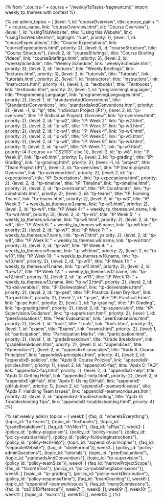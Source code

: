 {% from "_course-" + course + "/weeklyTpTasks-fragment.md" import weekly_tp_themes with context %}

{% set admin_topics = [
  {level: 1, id: "courseOverview", title: course_pair + ": " + course_name, link: "courseOverview.html", alt: "Course Overview"},
  {level: 1, id: "usingThisWebsite", title: "Using this Website", link: "usingThisWebsite.html", highlight: "true", priority: 1},
  {level: 1, id: "courseExpectations", title: "Course Expectations", link: "courseExpectations.html", priority: 2},
  {level: 0, id: "courseStructure", title: "Course Structure"},
    {level: 2, id: "courseBriefings", title: "Course Briefing Videos", link: "courseBriefings.html", priority: 3},
    {level: 2, id: "weeklySchedule", title: "Weekly Schedule", link: "weeklySchedule.html", priority: 3},
    {level: 2, id: "lectures", title: "Weekly Briefings", link: "lectures.html", priority: 3},
    {level: 2, id: "tutorials", title: "Tutorials", link: "tutorials.html", priority: 2},
  {level: 1, id: "instructors", title: "Instructors", link: "instructors.html", priority: 4},
  {level: 1, id: "textbooks", title: "Textbooks", link: "textbooks.html", priority: 2},
  {level: 1, id: "programmingLanguages", title: "Programming Language", link: "programmingLanguages.html", priority: 2},
  {level: 1, id: "standardsAndConventions", title: "Standards/Conventions", link: "standardsAndConventions.html", priority: 2},
  {level: -1, id: "ip", title: "Individual Project (iP)"},
    {level: 2, id: "ip-overview", title: "iP (Individual Project): Overview", link: "ip-overview.html", priority: 2},
    {level: 2, id: "ip-w2", title: "iP: Week 2", link: "ip-w2.html", priority: 2},
    {level: 2, id: "ip-w3", title: "iP: Week 3", link: "ip-w3.html", priority: 2},
    {level: 2, id: "ip-w4", title: "iP: Week 4", link: "ip-w4.html", priority: 2},
    {level: 2, id: "ip-w5", title: "iP: Week 5", link: "ip-w5.html", priority: 2},
    {level: 2, id: "ip-w6", title: "iP: Week 6", link: "ip-w6.html", priority: 1},
    {level: 2, id: "ip-w7", title: "iP: Week 7", link: "ip-w7.html", priority: (4 if course == "CS2103" else 1)},
    {level: 2, id: "ip-w8", title: "iP: Week 8", link: "ip-w8.html", priority: 1},
    {level: 2, id: "ip-grading", title: "iP: Grading", link: "ip-grading.html", priority: 2},
  {level: -1, id: "project", title: "Team Project (tP)"},
    {level: 2, id: "tp-overview", title: "tP (team project): Overview", link: "tp-overview.html", priority: 2},
    {level: 2, id: "tp-expectations", title: "tP: Expectations", link: "tp-expectations.html", priority: 2},
    {level: 2, id: "tp-timeline", title: "tP: Timeline", link: "tp-timeline.html", priority: 3},
    {level: 2, id: "tp-constraints", title: "tP: Constraints", link: "tp-constraints.html", priority: 2},
    {level: 2, id: "tp-teams", title: "tP: Forming Teams", link: "tp-teams.html", priority: 2},
    {level: 2, id: "tp-w3", title: "tP Week 3: " + weekly_tp_themes.w3.name, link: "tp-w3.html", priority: 2},
    {level: 2, id: "tp-w4", title: "tP Week 4: " + weekly_tp_themes.w4.name, link: "tp-w4.html", priority: 3},
    {level: 2, id: "tp-w5", title: "tP Week 5: " + weekly_tp_themes.w5.name, link: "tp-w5.html", priority: 2},
    {level: 2, id: "tp-w6", title: "tP Week 6: " + weekly_tp_themes.w6.name, link: "tp-w6.html", priority: 2},
    {level: 2, id: "tp-w7", title: "tP Week 7: " + weekly_tp_themes.w7.name, link: "tp-w7.html", priority: 2},
    {level: 2, id: "tp-w8", title: "tP Week 8: " + weekly_tp_themes.w8.name, link: "tp-w8.html", priority: 3},
    {level: 2, id: "tp-w9", title: "tP Week 9: " + weekly_tp_themes.w9.name, link: "tp-w9.html", priority: 2},
    {level: 2, id: "tp-w10", title: "tP Week 10: " + weekly_tp_themes.w10.name, link: "tp-w10.html", priority: 2},
    {level: 2, id: "tp-w11", title: "tP Week 11: " + weekly_tp_themes.w11.name, link: "tp-w11.html", priority: 2},
    {level: 2, id: "tp-w12", title: "tP Week 12: " + weekly_tp_themes.w12.name, link: "tp-w12.html", priority: 3},
    {level: 2, id: "tp-w13", title: "tP Week 13: " + weekly_tp_themes.w13.name, link: "tp-w13.html", priority: 2},
    {level: 2, id: "tp-deliverables", title: "tP: Deliverables", link: "tp-deliverables.html", priority: 2},
    {level: 2, id: "tp-ped", title: "tP: Practical Exam Dry Run", link: "tp-ped.html", priority: 2},
    {level: 2, id: "tp-pe", title: "tP: Practical Exam", link: "tp-pe.html", priority: 2},
    {level: 2, id: "tp-grading", title: "tP: Grading", link: "tp-grading.html", priority: 2},
    {level: 2, id: "tp-supervision", title: "tP: Supervision/Guidance", link: "tp-supervision.html", priority: 2},
  {level: 1, id: "peerEvaluations", title: "Peer Evaluations", link: "peerEvaluations.html", priority: 2},
  {level: 1, id: "tools", title: "Tools", link: "tools.html", priority: 3},
  {level: 1, id: "exams", title: "Exams", link: "exams.html", priority: 2},
  {level: 1, id: "participation", title: "Participation Marks", link: "participation.html", priority: 2},
  {level: 1, id: "gradeBreakdown", title: "Grade Breakdown", link: "gradeBreakdown.html", priority: 2},
  {level: 0, id: "appendices", title: "Appendices"},
    {level: 2, id: "appendixA-principles", title: "Apdx A: Course Principles", link: "appendixA-principles.html", priority: 4},
    {level: 2, id: "appendixB-policies", title: "Apdx B: Course Policies", link: "appendixB-policies.html", priority: 1},
    {level: 2, id: "appendixC-faq", title: "Apdx C: FAQ", link: "appendixC-faq.html", priority: 1},
    {level: 2, id: "appendixD-help", title: "Apdx D: Getting Help", link: "appendixD-help.html", priority: 2},
    {level: 2, id: "appendixE-gitHub", title: "Apdx E: Using GitHub", link: "appendixE-gitHub.html", priority: 1},
    {level: 2, id: "appendixF-teamworkIssues", title: "Apdx F: Handling Team Issues", link: "appendixF-teamworkIssues.html", priority: 4},
    {level: 2, id: "appendixG-troubleshooting", title: "Apdx G: Troubleshooting Tips", link: "appendixG-troubleshooting.html", priority: 4}
]%}

{% set weekly_admin_topics = {
week1: [
  {faq_id: "whereIsEverything"},
  {topic_id: "tp-teams"},
  {topic_id: "textbooks"},
  {topic_id: "gradeBreakdown"},
  {faq_id: "tVsNonT"},
  {faq_id: "aPlus"}],
week2: [
  {policy_id: "policy-plagiarism"},
  {policy_id: "policy-reuse"},
  {policy_id: "policy-outsiderHelp"},
  {policy_id: "policy-followingInstructions"},
  {policy_id: "policy-techHelp"},
  {topic_id: "appendixA-principles"},
  {faq_id: "separateWebsite"},
  {faq_id: "slideFormat"}],
week3: [
  {policy_id: "policy-adminQuestions"},
  {topic_id: "tutorials"},
  {topic_id: "peerEvaluations"},
  {topic_id: "standardsAndConventions"},
  {topic_id: "tp-supervision"},
  {policy_id: "policy-teamSize"}],
week4: [
  {faq_id: "narrowProjectScope"},
  {faq_id: "favoriteTool"},
  {policy_id: "policy-publishingSubmissions"}],
week5: [
  {topic_id: "tp-grading"},
  {policy_id: "policy-workDistribution"},
  {policy_id: "policy-responseTime"},
  {faq_id: "beanCounting"}],
week6: [
  {topic_id: "appendixF-teamworkIssues"},
  {faq_id: "manySubmissions"},
  {faq_id: "cs2101Difference"}],
week7: [],
week8: [],
week9: [],
week10: [],
week11: [
  {topic_id: "exams"}],
week12: [],
week13: []
}%}
